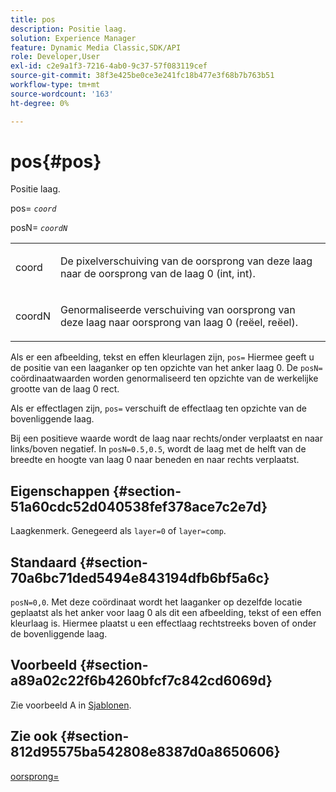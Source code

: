 ```yaml
---
title: pos
description: Positie laag.
solution: Experience Manager
feature: Dynamic Media Classic,SDK/API
role: Developer,User
exl-id: c2e9a1f3-7216-4ab0-9c37-57f083119cef
source-git-commit: 38f3e425be0ce3e241fc18b477e3f68b7b763b51
workflow-type: tm+mt
source-wordcount: '163'
ht-degree: 0%

---
```


# pos{#pos}

Positie laag.

pos= *`coord`*

posN= *`coordN`*

<table id="simpletable_754F76EE00BF4129B07502647FF172B7"> 
 <tr class="strow"> 
  <td class="stentry"> <p><span class="varname"> coord</span> </p> </td> 
  <td class="stentry"> <p>De pixelverschuiving van de oorsprong van deze laag naar de oorsprong van de laag 0 (int, int). </p></td> 
 </tr> 
 <tr class="strow"> 
  <td class="stentry"> <p><span class="varname"> coordN</span> </p></td> 
  <td class="stentry"> <p>Genormaliseerde verschuiving van oorsprong van deze laag naar oorsprong van laag 0 (reëel, reëel). </p></td> 
 </tr> 
</table>

Als er een afbeelding, tekst en effen kleurlagen zijn, `pos=` Hiermee geeft u de positie van een laaganker op ten opzichte van het anker laag 0. De `posN=` coördinaatwaarden worden genormaliseerd ten opzichte van de werkelijke grootte van de laag 0 rect.

Als er effectlagen zijn, `pos=` verschuift de effectlaag ten opzichte van de bovenliggende laag.

Bij een positieve waarde wordt de laag naar rechts/onder verplaatst en naar links/boven negatief. In `posN=0.5,0.5`, wordt de laag met de helft van de breedte en hoogte van laag 0 naar beneden en naar rechts verplaatst.

## Eigenschappen {#section-51a60cdc52d040538fef378ace7c2e7d}

Laagkenmerk. Genegeerd als `layer=0` of `layer=comp`.

## Standaard {#section-70a6bc71ded5494e843194dfb6bf5a6c}

`posN=0,0`. Met deze coördinaat wordt het laaganker op dezelfde locatie geplaatst als het anker voor laag 0 als dit een afbeelding, tekst of een effen kleurlaag is. Hiermee plaatst u een effectlaag rechtstreeks boven of onder de bovenliggende laag.

## Voorbeeld {#section-a89a02c22f6b4260bfcf7c842cd6069d}

Zie voorbeeld A in [Sjablonen](../../../../../is-api/http-ref/image-serving-api-ref/c-http-protocol-reference/c-templates/c-templates.md#concept-3cd2d2adae0e41b2979b9640244d4d3e).

## Zie ook {#section-812d95575ba542808e8387d0a8650606}

[oorsprong=](../../../../../is-api/http-ref/image-serving-api-ref/c-http-protocol-reference/c-command-reference/r-origin.md#reference-e11c7ac06e2240cc884c3fec98f05138)
